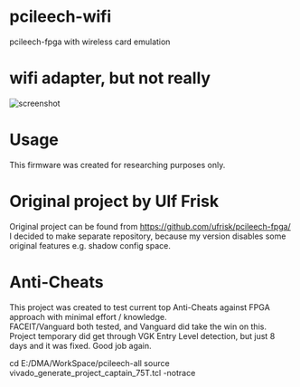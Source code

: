 # pcileech-wifi
pcileech-fpga with wireless card emulation

# wifi adapter, but not really
![screenshot](https://i.imgur.com/Ri9IEXb.png)

# Usage
This firmware was created for researching purposes only.  

# Original project by Ulf Frisk
Original project can be found from https://github.com/ufrisk/pcileech-fpga/  
I decided to make separate repository, because my version disables some original features e.g. shadow config space.

# Anti-Cheats
This project was created to test current top Anti-Cheats against FPGA approach with minimal effort / knowledge.  
FACEIT/Vanguard both tested, and Vanguard did take the win on this.  
Project temporary did get through VGK Entry Level detection, but just 8 days and it was fixed. Good job again.


cd E:/DMA/WorkSpace/pcileech-all
source vivado_generate_project_captain_75T.tcl -notrace